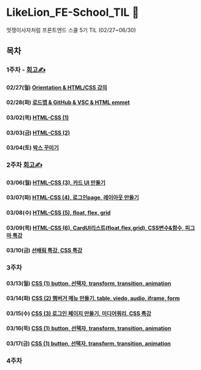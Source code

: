 # LikeLion_FE-School_TIL 🌼

멋쟁이사자처럼 프론트엔드 스쿨 5기 TIL (02/27~06/30)

## 목차

### 1주차 - [회고✍️](https://velog.io/@day_1226/%EB%A9%8B%EC%9F%81%EC%9D%B4%EC%82%AC%EC%9E%90%EC%B2%98%EB%9F%BC-FE%EC%8A%A4%EC%BF%A8-5%EA%B8%B0-1%EC%A3%BC%EC%B0%A8-%ED%9A%8C%EA%B3%A0)

#### 02/27(월) [Orientation & HTML/CSS 강의](https://github.com/Da-Youn/LikeLion-FE-School_TIL/tree/main/230227%20-%20OT%2C%EC%9D%B4%EB%A0%A5%EC%84%9C%20%EB%A7%8C%EB%93%A4%EA%B8%B0)

#### 02/28(화) [로드맵 & GitHub & VSC & HTML emmet](https://github.com/Da-Youn/LikeLion-FE-School_TIL/tree/main/230228%20-%20%EB%A1%9C%EB%93%9C%EB%A7%B5%2CGitHub)

#### 03/02(목) [HTML-CSS (1)](https://github.com/Da-Youn/LikeLion-FE-School_TIL/tree/main/230302%20-%20HTML-CSS%20(1))

#### 03/03(금) [HTML-CSS (2)](https://github.com/Da-Youn/LikeLion-FE-School_TIL/tree/main/230303%20-%20HTML-CSS%20(2))

#### 03/04(토) [박스 꾸미기](https://github.com/Da-Youn/LikeLion-FE-School_TIL/tree/main/230304%20-%20CSS%20%EB%B0%95%EC%8A%A4%20%EA%BE%B8%EB%AF%B8%EA%B8%B0)



### 2주차 [회고✍️](https://velog.io/@day_1226/%EB%A9%8B%EC%9F%81%EC%9D%B4%EC%82%AC%EC%9E%90%EC%B2%98%EB%9F%BC-FE%EC%8A%A4%EC%BF%A8-5%EA%B8%B02%EC%A3%BC%EC%B0%A8-%ED%9A%8C%EA%B3%A0)

#### 03/06(월) [HTML-CSS (3), 카드 UI 만들기](https://github.com/Da-Youn/LikeLion-FE-School_TIL/tree/main/230306%20-%20HTML-CSS%20(3)%2C%20%EC%B9%B4%EB%93%9C%20UI%20%EB%A7%8C%EB%93%A4%EA%B8%B0)

#### 03/07(화) [HTML-CSS (4), 로그인page, 레이아웃 만들기](https://github.com/Da-Youn/LikeLion-FE-School_TIL/tree/main/230307%20-%20HTML-CSS%20(4)%2C%20%EB%A1%9C%EA%B7%B8%EC%9D%B8page%2C%20%EB%A0%88%EC%9D%B4%EC%95%84%EC%9B%83%20%EB%A7%8C%EB%93%A4%EA%B8%B0)

#### 03/08(수) [HTML-CSS (5), float, flex, grid](https://github.com/Da-Youn/LikeLion-FE-School_TIL/tree/main/230308%20-%20HTML-CSS%20(5))

#### 03/09(목) [HTML-CSS (6), CardUI리스트(float,flex,grid), CSS변수&함수, 피그마 특강](https://github.com/Da-Youn/LikeLion-FE-School_TIL/tree/main/230309%20-%20HTMl-CSS%20(6))

#### 03/10(금) [선배림 특강, CSS 특강](https://github.com/Da-Youn/LikeLion-FE-School_TIL/tree/main/230310%20-%20%EC%84%A0%EB%B0%B0%ED%8A%B9%EA%B0%95%2C%20CSS%ED%8A%B9%EA%B0%95)

### 3주차
#### 03/13(월) [CSS (1) button, 선택자, transform, transition, animation](https://github.com/Da-Youn/LikeLion-FE-School_TIL/tree/main/230313%20-%20CSS%20(1))

#### 03/14(화) [CSS (2) 햄버거 메뉴 만들기, table, viedo, audio, iframe, form](https://github.com/Da-Youn/LikeLion-FE-School_TIL/tree/main/230314%20-%20CSS%20(2))
#### 03/15(수) [CSS (3) 로그인 페이지 만들기, 미디어쿼리, CSS 특강](https://github.com/Da-Youn/LikeLion-FE-School_TIL/tree/main/230313%20-%20CSS%20(3))
#### 03/16(목) [CSS (1) button, 선택자, transform, transition, animation](https://github.com/Da-Youn/LikeLion-FE-School_TIL/tree/main/230313%20-%20CSS%20(1))
#### 03/17(금) [CSS (1) button, 선택자, transform, transition, animation](https://github.com/Da-Youn/LikeLion-FE-School_TIL/tree/main/230313%20-%20CSS%20(1))



### 4주차
